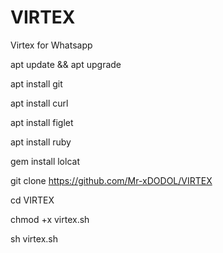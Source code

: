 # VIRTEX
Virtex for Whatsapp

apt update && apt upgrade

apt install git

apt install curl

apt install figlet

apt install ruby

gem install lolcat

git clone https://github.com/Mr-xDODOL/VIRTEX

cd VIRTEX

chmod +x virtex.sh

sh virtex.sh
